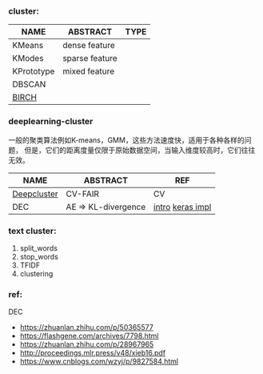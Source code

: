 


### cluster:



NAME|ABSTRACT|TYPE
---|---|---
KMeans| dense feature
KModes| sparse feature
KPrototype| mixed feature
DBSCAN|
[BIRCH](https://grid.cs.gsu.edu/~wkim/index_files/papers/birch.pdf)|

### deeplearning-cluster

一般的聚类算法例如K-means，GMM，这些方法速度快，适用于各种各样的问题， 但是，它们的距离度量仅限于原始数据空间，当输入维度较高时，它们往往无效。


NAME|ABSTRACT|REF
---|---|---
[Deepcluster](https://github.com/facebookresearch/deepcluster)| CV-FAIR|CV
DEC|AE => KL-divergence|[intro](https://blog.csdn.net/AndyViky/article/details/94159565) [keras impl](https://github.com/XifengGuo/DEC-keras)



### text cluster:
1. split_words
2. stop_words
3. TFIDF
4. clustering








### ref:
DEC
- https://zhuanlan.zhihu.com/p/50365577
- https://flashgene.com/archives/7798.html
- https://zhuanlan.zhihu.com/p/28967965
- http://proceedings.mlr.press/v48/xieb16.pdf
- https://www.cnblogs.com/wzyj/p/9827584.html


